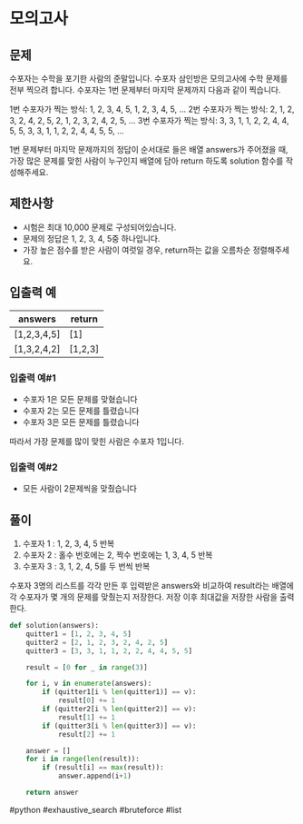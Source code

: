 # 모의고사

## 문제

수포자는 수학을 포기한 사람의 준말입니다. 수포자 삼인방은 모의고사에 수학 문제를 전부 찍으려 합니다. 수포자는 1번 문제부터 마지막 문제까지 다음과 같이 찍습니다.

1번 수포자가 찍는 방식: 1, 2, 3, 4, 5, 1, 2, 3, 4, 5, ...
2번 수포자가 찍는 방식: 2, 1, 2, 3, 2, 4, 2, 5, 2, 1, 2, 3, 2, 4, 2, 5, ...
3번 수포자가 찍는 방식: 3, 3, 1, 1, 2, 2, 4, 4, 5, 5, 3, 3, 1, 1, 2, 2, 4, 4, 5, 5, ...

1번 문제부터 마지막 문제까지의 정답이 순서대로 들은 배열 answers가 주어졌을 때, 가장 많은 문제를 맞힌 사람이 누구인지 배열에 담아 return 하도록 solution 함수를 작성해주세요.

## 제한사항

- 시험은 최대 10,000 문제로 구성되어있습니다.
- 문제의 정답은 1, 2, 3, 4, 5중 하나입니다.
- 가장 높은 점수를 받은 사람이 여럿일 경우, return하는 값을 오름차순 정렬해주세요.

## 입출력 예

| answers     | return  |
| ----------- | ------- |
| [1,2,3,4,5] | [1]     |
| [1,3,2,4,2] | [1,2,3] |

### 입출력 예#1

- 수포자 1은 모든 문제를 맞혔습니다
- 수포자 2는 모든 문제를 틀렸습니다
- 수포자 3은 모든 문제를 틀렸습니다 <br>

따라서 가장 문제를 많이 맞힌 사람은 수포자 1입니다.

### 입출력 예#2

- 모든 사람이 2문제씩을 맞췄습니다

## 풀이

1. 수포자 1 : 1, 2, 3, 4, 5 반복
2. 수포자 2 : 홀수 번호에는 2, 짝수 번호에는 1, 3, 4, 5 반복
3. 수포자 3 : 3, 1, 2, 4, 5를 두 번씩 반복

수포자 3명의 리스트를 각각 만든 후 입력받은 answers와 비교하여 result라는 배열에 각 수포자가 몇 개의 문제를 맞췄는지 저장한다. 저장 이후 최대값을 저장한 사람을 출력한다.

```python
def solution(answers):
    quitter1 = [1, 2, 3, 4, 5]
    quitter2 = [2, 1, 2, 3, 2, 4, 2, 5]
    quitter3 = [3, 3, 1, 1, 2, 2, 4, 4, 5, 5]

    result = [0 for _ in range(3)]

    for i, v in enumerate(answers):
        if (quitter1[i % len(quitter1)] == v):
            result[0] += 1
        if (quitter2[i % len(quitter2)] == v):
            result[1] += 1
        if (quitter3[i % len(quitter3)] == v):
            result[2] += 1

    answer = []
    for i in range(len(result)):
        if (result[i] == max(result)):
            answer.append(i+1)

    return answer
```

#python #exhaustive_search #bruteforce #list
